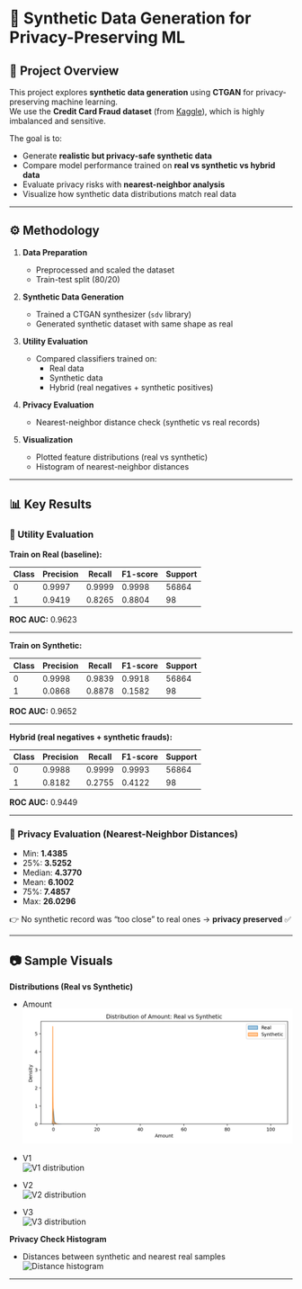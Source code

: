 # 🧪 Synthetic Data Generation for Privacy-Preserving ML

## 📌 Project Overview
This project explores **synthetic data generation** using **CTGAN** for privacy-preserving machine learning.  
We use the **Credit Card Fraud dataset** (from [Kaggle](https://www.kaggle.com/datasets/mlg-ulb/creditcardfraud)), which is highly imbalanced and sensitive.  

The goal is to:
- Generate **realistic but privacy-safe synthetic data**
- Compare model performance trained on **real vs synthetic vs hybrid data**
- Evaluate privacy risks with **nearest-neighbor analysis**
- Visualize how synthetic data distributions match real data

---

## ⚙️ Methodology
1. **Data Preparation**  
   - Preprocessed and scaled the dataset  
   - Train-test split (80/20)  

2. **Synthetic Data Generation**  
   - Trained a CTGAN synthesizer (`sdv` library)  
   - Generated synthetic dataset with same shape as real  

3. **Utility Evaluation**  
   - Compared classifiers trained on:
     - Real data
     - Synthetic data
     - Hybrid (real negatives + synthetic positives)  

4. **Privacy Evaluation**  
   - Nearest-neighbor distance check (synthetic vs real records)  

5. **Visualization**  
   - Plotted feature distributions (real vs synthetic)  
   - Histogram of nearest-neighbor distances  

---

## 📊 Key Results

### 🔹 Utility Evaluation

**Train on Real (baseline):**

| Class | Precision | Recall | F1-score | Support |
|-------|-----------|--------|----------|---------|
| 0     | 0.9997    | 0.9999 | 0.9998   | 56864   |
| 1     | 0.9419    | 0.8265 | 0.8804   | 98      |

**ROC AUC:** 0.9623  

---

**Train on Synthetic:**

| Class | Precision | Recall | F1-score | Support |
|-------|-----------|--------|----------|---------|
| 0     | 0.9998    | 0.9839 | 0.9918   | 56864   |
| 1     | 0.0868    | 0.8878 | 0.1582   | 98      |

**ROC AUC:** 0.9652  

---

**Hybrid (real negatives + synthetic frauds):**

| Class | Precision | Recall | F1-score | Support |
|-------|-----------|--------|----------|---------|
| 0     | 0.9988    | 0.9999 | 0.9993   | 56864   |
| 1     | 0.8182    | 0.2755 | 0.4122   | 98      |

**ROC AUC:** 0.9449  

---

### 🔹 Privacy Evaluation (Nearest-Neighbor Distances)

- Min: **1.4385**  
- 25%: **3.5252**  
- Median: **4.3770**  
- Mean: **6.1002**  
- 75%: **7.4857**  
- Max: **26.0296**  

👉 No synthetic record was “too close” to real ones → **privacy preserved** ✅

---

## 📷 Sample Visuals

**Distributions (Real vs Synthetic)**  
- Amount  
![Amount distribution](dist_Amount.png)  

- V1  
![V1 distribution](images/dist_V1.png)  

- V2  
![V2 distribution](images/dist_V2.png)  

- V3  
![V3 distribution](images/dist_V3.png)  

**Privacy Check Histogram**  
- Distances between synthetic and nearest real samples  
![Distance histogram](images/distance_histogram.png)  

---

